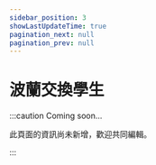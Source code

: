 ```yaml
---
sidebar_position: 3
showLastUpdateTime: true
pagination_next: null
pagination_prev: null
---
```


# 波蘭交換學生

:::caution Coming soon...

此頁面的資訊尚未新增，歡迎共同編輯。

:::